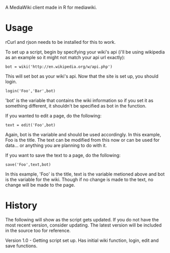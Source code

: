 A MediaWiki client made in R for mediawiki.

Usage
======
rCurl and rjson needs to be installed for this to work.

To set up a script, begin by specifying your wiki's api (i'll be using wikipedia as an example so it might not match your api url exactly):

    bot = wiki('http://en.wikipedia.org/w/api.php')

This will set bot as your wiki's api. Now that the site is set up, you should login.

    login('Foo','Bar',bot)

'bot' is the variable that contains the wiki information so if you set it as something different, it shouldn't be specified as bot in the function. 

If you wanted to edit a page, do the following:

    text = edit('Foo',bot)

Again, bot is the variable and should be used accordingly.  In this example, Foo is the title. The text can be modified from this now or can be used for data... or anything you are planning to do with it.  

If you want to save the text to a page, do the following:

    save('Foo',text,bot)

In this example, 'Foo' is the title, text is the variable metioned above and bot is the variable for the wiki.  Though if no change is made to the text, no change will be made to the page.

History
========
The following will show as the script gets updated.  If you do not have the most recent version, consider updating.  The latest version will be included in the source too for reference.

Version 1.0 - Getting script set up. Has initial wiki function, login, edit and save functions.